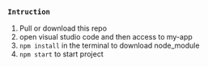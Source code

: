 ### `Intruction`

1. Pull or download this repo
2. open visual studio code and then access to my-app
3.  `npm install` in the terminal to download node_module
4. `npm start` to start project

